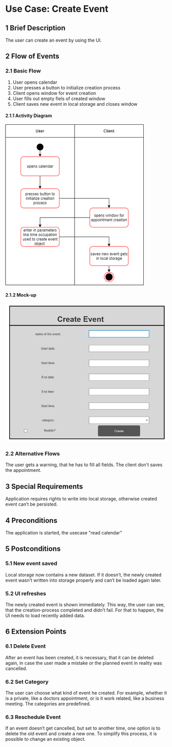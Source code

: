 # Use Case: Create Event
## 1 Brief Description

The user can create an event by using the UI.

## 2 Flow of Events

### 2.1 Basic Flow

  1. User opens calendar
  2. User presses a button to initialize creation process
  3. Client opens window for event creation
  4. User fills out empty fiels of created window
  5. Client saves new event in local storage and closes window

#### 2.1.1 Activity Diagram

![OUCD] 


#### 2.1.2 Mock-up 

![OUCA]
### 2.2 Alternative Flows
  
The user gets a warning, that he has to fill all fields. The client don't saves the appointment.

## 3 Special Requirements

Application requires rights to write into local storage, otherwise created event can’t be persisted. 

## 4 Preconditions

The application is started, the usecase "read calendar" 

## 5 Postconditions

### 5.1 New event saved

Local storage now contains a new dataset. If it doesn’t, the newly created event wasn’t written into storage properly and can’t be loaded again later.

### 5.2 UI refreshes

The newly created event is shown immediately. This way, the user can see, that the creation-process completed and didn’t fail. For that to happen, the UI needs to load recently added data.

## 6 Extension Points

### 6.1 Delete Event

After an event has been created, it is necessary, that it can be deleted again, in case the user made a mistake or the planned event in reality was cancelled.

### 6.2 Set Category

The user can choose what kind of event he created. For example, whether it is a private, like a doctors appointment, or is it work related, like a business meeting. The categories are predefined.


### 6.3 Reschedule Event

If an event doesn’t get cancelled, but set to another time, one option is to delete the old event and create a new one. To simplify this process, it is possible to change an existing object.

<!-- Picture-Link definitions: -->
[OUCD]: https://github.com/PatrickFreyy/PlanIt/blob/main/docs/usecase2.drawio.png 
[OUCA]: https://github.com/PatrickFreyy/PlanIt/blob/main/docs/create.png
